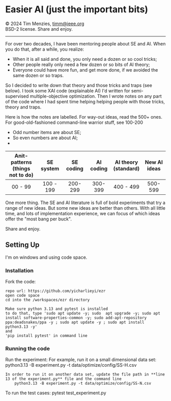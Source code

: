 # Easier  AI (just the important bits)


&copy; 2024 Tim Menzies, timm@ieee.org     
BSD-2 license. Share and enjoy.  

----------------------------------

For over two decades, I have been mentoring people about SE and AI.
When you do that, after a while, you realize:

- When it is all said and done, you only need  a dozen or so cool tricks;
- Other people really only need a  few dozen or so bits of AI theory;
- Everyone  could have more fun, and get more done, if we avoided
  the same dozen or so traps.

So I decided to write down that theory and those tricks and    traps
(see below).  I took some XAI code (explainable AI) I'd written for
semi-supervised multiple-objective optimization. Then I wrote notes
on any part of the code where  I had spent time helping helping
people with  those tricks, theory and traps.

Here is how the notes are labelled. For way-out ideas, read the 500+ ones.
For good-old-fashioned command-line warrior stuff, see 100-200

- Odd number items are about SE;
- So even numbers are about AI;
- 

|Anit-patterns<br>(things not to do) | SE system | SE coding | AI coding | AI theory<br>(standard) | New AI ideas| 
|:----------------------------------:|:---------:|:---------:|:---------:|:-----------------------:|:-----------:|
|00 - 99                             | 100 - 199 |  200-299  | 300-399   | 400 - 499               |  500-599    | 


One more thing.  The SE and AI literature is full of bold experiments
that try a range of new ideas.  But some new ideas are better than
others. With all little time, and lots of implementation experience,
we can focus of which  ideas offer the "most bang per buck".

Share and enjoy.

## Setting Up

I'm on windows and using code space.


### Installation
Fork the code:

    repo url: https://github.com/yicharlieyi/ezr
    open code space
    cd into the /workspaces/ezr directory

    Make sure python 3.13 and pytest is installed
    to do that, type 'sudo apt update -y; sudo  apt upgrade -y; sudo apt install software-properties-common -y; sudo add-apt-repository ppa:deadsnakes/ppa -y ; sudo apt update -y ; sudo apt install python3.13 -y' 
    and 
    'pip install pytest' in command line

###  Running the code 

Run the experiment:
    For example, run it on a small dimensional data set:
        python3.13 -B experiment.py -t data/optimize/config/SS-H.csv

    In order to run it on another data set, update the file path in **line 13 of the experiment.py** file and the command line
        python3.13 -B experiment.py -t data/optimize/config/SS-N.csv
    
To run the test cases:
    pytest test_experiment.py 
